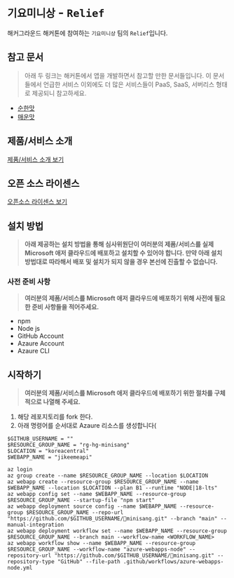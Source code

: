 # `기요미니상` - `Relief`

해커그라운드 해커톤에 참여하는 `기요미니상` 팀의 `Relief`입니다.

## 참고 문서

> 아래 두 링크는 해커톤에서 앱을 개발하면서 참고할 만한 문서들입니다. 이 문서들에서 언급한 서비스 이외에도 더 많은 서비스들이 PaaS, SaaS, 서버리스 형태로 제공되니 참고하세요.

- [순한맛](./REFERENCES_BASIC.md)
- [매운맛](./REFERENCES_ADVANCED.md)

## 제품/서비스 소개

<!-- 아래 링크는 지우지 마세요 -->
[제품/서비스 소개 보기](TOPIC.md)
<!-- 위 링크는 지우지 마세요 -->

## 오픈 소스 라이센스

<!-- 아래 링크는 지우지 마세요 -->
[오픈소스 라이센스 보기](./LICENSE)
<!-- 위 링크는 지우지 마세요 -->

## 설치 방법

> **아래 제공하는 설치 방법을 통해 심사위원단이 여러분의 제품/서비스를 실제 Microsoft 애저 클라우드에 배포하고 설치할 수 있어야 합니다. 만약 아래 설치 방법대로 따라해서 배포 및 설치가 되지 않을 경우 본선에 진출할 수 없습니다.**

### 사전 준비 사항

> **여러분의 제품/서비스를 Microsoft 애저 클라우드에 배포하기 위해 사전에 필요한 준비 사항들을 적어주세요.**
 - npm
 - Node js
 - GitHub Account
 - Azaure Account
 - Azaure CLI

## 시작하기

> **여러분의 제품/서비스를 Microsoft 애저 클라우드에 배포하기 위한 절차를 구체적으로 나열해 주세요.**
 1. 해당 레포지토리를 fork 한다.
 2. 아래 명령어를 순서대로 Azaure 리소스를 생성합니다(
```
$GITHUB_USERNAME = ""
$RESOURCE_GROUP_NAME = "rg-hg-minisang"
$LOCATION = "koreacentral"
$WEBAPP_NAME = "jikeemeapi"

az login
az group create --name $RESOURCE_GROUP_NAME --location $LOCATION
az webapp create --resource-group $RESOURCE_GROUP_NAME --name $WEBAPP_NAME --location $LOCATION --plan B1 --runtime "NODE|18-lts"
az webapp config set --name $WEBAPP_NAME --resource-group $RESOURCE_GROUP_NAME --startup-file "npm start"
az webapp deployment source config --name $WEBAPP_NAME --resource-group $RESOURCE_GROUP_NAME --repo-url "https://github.com/$GITHUB_USERNAME/minisang.git" --branch "main" --manual-integration
az webapp deployment workflow set --name $WEBAPP_NAME --resource-group $RESOURCE_GROUP_NAME --branch main --workflow-name <WORKFLOW_NAME>
az webapp workflow show --name $WEBAPP_NAME --resource-group $RESOURCE_GROUP_NAME --workflow-name "azure-webapps-node" --repository-url "https://github.com/$GITHUB_USERNAME/minisang.git" --repository-type "GitHub" --file-path .github/workflows/azure-webapps-node.yml
```
